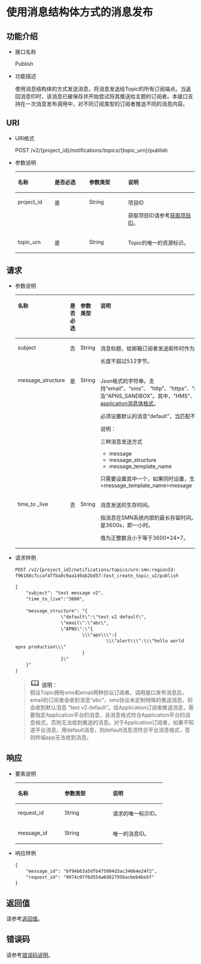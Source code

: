 # 使用消息结构体方式的消息发布<a name="ZH-CN_TOPIC_0036017305"></a>

## 功能介绍<a name="section2529770119494"></a>

-   接口名称

    Publish


-   功能描述

    使用消息结构体的方式发送消息，将消息发送给Topic的所有订阅端点。当返回消息ID时，该消息已被保存并开始尝试将其推送给主题的订阅者。本接口支持在一次消息发布调用中，对不同订阅类型的订阅者推送不同的消息内容。


## URI<a name="section5419540819494"></a>

-   URI格式

    POST /v2/\{project\_id\}/notifications/topics/\{topic\_urn\}/publish


-   参数说明

    <a name="table5857211319494"></a>
    <table><thead align="left"><tr id="row2704976919494"><th class="cellrowborder" valign="top" width="20.48%" id="mcps1.1.5.1.1"><p id="p4354764619494"><a name="p4354764619494"></a><a name="p4354764619494"></a>名称</p>
    </th>
    <th class="cellrowborder" valign="top" width="19.28%" id="mcps1.1.5.1.2"><p id="p3769841519494"><a name="p3769841519494"></a><a name="p3769841519494"></a>是否必选</p>
    </th>
    <th class="cellrowborder" valign="top" width="21.69%" id="mcps1.1.5.1.3"><p id="p3367280619494"><a name="p3367280619494"></a><a name="p3367280619494"></a>参数类型</p>
    </th>
    <th class="cellrowborder" valign="top" width="38.550000000000004%" id="mcps1.1.5.1.4"><p id="p4314272819494"><a name="p4314272819494"></a><a name="p4314272819494"></a>说明</p>
    </th>
    </tr>
    </thead>
    <tbody><tr id="row6136344319494"><td class="cellrowborder" valign="top" width="20.48%" headers="mcps1.1.5.1.1 "><p id="p438298719494"><a name="p438298719494"></a><a name="p438298719494"></a>project_id</p>
    </td>
    <td class="cellrowborder" valign="top" width="19.28%" headers="mcps1.1.5.1.2 "><p id="p1947768019494"><a name="p1947768019494"></a><a name="p1947768019494"></a>是</p>
    </td>
    <td class="cellrowborder" valign="top" width="21.69%" headers="mcps1.1.5.1.3 "><p id="p3418823319494"><a name="p3418823319494"></a><a name="p3418823319494"></a>String</p>
    </td>
    <td class="cellrowborder" valign="top" width="38.550000000000004%" headers="mcps1.1.5.1.4 "><p id="p26342752155347"><a name="p26342752155347"></a><a name="p26342752155347"></a>项目ID</p>
    <p id="p1778348719494"><a name="p1778348719494"></a><a name="p1778348719494"></a>获取项目ID请参考<a href="获取项目ID.md">获取项目ID</a>。</p>
    </td>
    </tr>
    <tr id="row1215136319494"><td class="cellrowborder" valign="top" width="20.48%" headers="mcps1.1.5.1.1 "><p id="p4473635119494"><a name="p4473635119494"></a><a name="p4473635119494"></a>topic_urn</p>
    </td>
    <td class="cellrowborder" valign="top" width="19.28%" headers="mcps1.1.5.1.2 "><p id="p6687467519494"><a name="p6687467519494"></a><a name="p6687467519494"></a>是</p>
    </td>
    <td class="cellrowborder" valign="top" width="21.69%" headers="mcps1.1.5.1.3 "><p id="p4813962419494"><a name="p4813962419494"></a><a name="p4813962419494"></a>String</p>
    </td>
    <td class="cellrowborder" valign="top" width="38.550000000000004%" headers="mcps1.1.5.1.4 "><p id="p699549419494"><a name="p699549419494"></a><a name="p699549419494"></a>Topic的唯一的资源标识。</p>
    </td>
    </tr>
    </tbody>
    </table>


## 请求<a name="section6208316219494"></a>

-   参数说明

    <a name="table4393345619494"></a>
    <table><thead align="left"><tr id="row5198822719494"><th class="cellrowborder" valign="top" width="19.18808119188081%" id="mcps1.1.5.1.1"><p id="p5029685319494"><a name="p5029685319494"></a><a name="p5029685319494"></a>名称</p>
    </th>
    <th class="cellrowborder" valign="top" width="18.64813518648135%" id="mcps1.1.5.1.2"><p id="p4751327919494"><a name="p4751327919494"></a><a name="p4751327919494"></a>是否必选</p>
    </th>
    <th class="cellrowborder" valign="top" width="21.40785921407859%" id="mcps1.1.5.1.3"><p id="p2337041019494"><a name="p2337041019494"></a><a name="p2337041019494"></a>参数类型</p>
    </th>
    <th class="cellrowborder" valign="top" width="40.75592440755925%" id="mcps1.1.5.1.4"><p id="p1395507019494"><a name="p1395507019494"></a><a name="p1395507019494"></a>说明</p>
    </th>
    </tr>
    </thead>
    <tbody><tr id="row2272409419494"><td class="cellrowborder" valign="top" width="19.18808119188081%" headers="mcps1.1.5.1.1 "><p id="p2871231519494"><a name="p2871231519494"></a><a name="p2871231519494"></a>subject</p>
    </td>
    <td class="cellrowborder" valign="top" width="18.64813518648135%" headers="mcps1.1.5.1.2 "><p id="p4399616019494"><a name="p4399616019494"></a><a name="p4399616019494"></a>否</p>
    </td>
    <td class="cellrowborder" valign="top" width="21.40785921407859%" headers="mcps1.1.5.1.3 "><p id="p691922219494"><a name="p691922219494"></a><a name="p691922219494"></a>String</p>
    </td>
    <td class="cellrowborder" valign="top" width="40.75592440755925%" headers="mcps1.1.5.1.4 "><p id="p2358611619494"><a name="p2358611619494"></a><a name="p2358611619494"></a>消息标题，给邮箱订阅者发送邮件时作为邮件主题。</p>
    <p id="p950615309415"><a name="p950615309415"></a><a name="p950615309415"></a>长度不超过512字节。</p>
    </td>
    </tr>
    <tr id="row1441009919494"><td class="cellrowborder" valign="top" width="19.18808119188081%" headers="mcps1.1.5.1.1 "><p id="p2636733319494"><a name="p2636733319494"></a><a name="p2636733319494"></a>message_structure</p>
    </td>
    <td class="cellrowborder" valign="top" width="18.64813518648135%" headers="mcps1.1.5.1.2 "><p id="p5537924419494"><a name="p5537924419494"></a><a name="p5537924419494"></a>是</p>
    </td>
    <td class="cellrowborder" valign="top" width="21.40785921407859%" headers="mcps1.1.5.1.3 "><p id="p5653380819494"><a name="p5653380819494"></a><a name="p5653380819494"></a>String</p>
    </td>
    <td class="cellrowborder" valign="top" width="40.75592440755925%" headers="mcps1.1.5.1.4 "><p id="p1956614103219"><a name="p1956614103219"></a><a name="p1956614103219"></a>Json格式的字符串。支持“email”、“sms”、&nbsp;“http”、“https”、“dms”、“functiongraph”、“functionstage”、“HMS”、“APNS”以及“APNS_SANDBOX”。其中，“HMS”、“APNS”以及“APNS_SANDBOX”三种消息的格式请参见<a href="application消息体格式.md">application消息体格式</a>。</p>
    <p id="p1583573619494"><a name="p1583573619494"></a><a name="p1583573619494"></a>必须设置默认的消息“default”，当匹配不到消息协议时，按“default”中的内容发送。</p>
    <div class="note" id="note1920913487410"><a name="note1920913487410"></a><a name="note1920913487410"></a><span class="notetitle"> 说明： </span><div class="notebody"><p id="p2142739193425"><a name="p2142739193425"></a><a name="p2142739193425"></a>三种消息发送方式</p>
    <a name="ul39581890193437"></a><a name="ul39581890193437"></a><ul id="ul39581890193437"><li>message</li><li>message_structure</li><li>message_template_name</li></ul>
    <p id="p38575679193513"><a name="p38575679193513"></a><a name="p38575679193513"></a>只需要设置其中一个，如果同时设置，生效的优先级为message_structure &gt;message_template_name&gt;message</p>
    </div></div>
    </td>
    </tr>
    <tr id="row6307720141310"><td class="cellrowborder" valign="top" width="19.18808119188081%" headers="mcps1.1.5.1.1 "><p id="p23681125515"><a name="p23681125515"></a><a name="p23681125515"></a>time_to _live</p>
    </td>
    <td class="cellrowborder" valign="top" width="18.64813518648135%" headers="mcps1.1.5.1.2 "><p id="p23681626518"><a name="p23681626518"></a><a name="p23681626518"></a>否</p>
    </td>
    <td class="cellrowborder" valign="top" width="21.40785921407859%" headers="mcps1.1.5.1.3 "><p id="p18075392520"><a name="p18075392520"></a><a name="p18075392520"></a>String</p>
    </td>
    <td class="cellrowborder" valign="top" width="40.75592440755925%" headers="mcps1.1.5.1.4 "><p id="p66191571978"><a name="p66191571978"></a><a name="p66191571978"></a>消息发送的生存时间。</p>
    <p id="p73858218511"><a name="p73858218511"></a><a name="p73858218511"></a>指消息在SMN系统内部的最长存留时间。超过该存留时间，系统将不再发送该消息。单位是s，变量默认值是3600s，即一小时。</p>
    <p id="p185211212174217"><a name="p185211212174217"></a><a name="p185211212174217"></a><span>值为正整</span><span>数</span>且小于等于3600*24*7。</p>
    </td>
    </tr>
    </tbody>
    </table>

-   请求样例

    ```
    POST /v2/{project_id}/notifications/topics/urn:smn:regionId: f96188c7ccaf4ffba0c9aa149ab2bd57:test_create_topic_v2/publish
    ```

    ```
    {
        "subject": "test message v2",
        "time_to_live":"3600",
        
        "message_structure": "{
                     \"default\":\"test v2 default\", 
                     \"email\":\"abc\",
                     \"APNS\":\"{
                             \\\"aps\\\":{
                                      \\\"alert\\\":\\\"hello world apns production\\\"
                             }
                     }\"
        }" 
    }
    ```

    >![](public_sys-resources/icon-note.gif) **说明：**   
    >假设Topic拥有sms和email两种协议订阅者。调用接口发布消息后，email的订阅者会收到消息“abc”，sms协议未定制特殊的推送消息，则会收到默认消息 “test v2 default”。给Application订阅者推送消息，需要指定Application平台的消息，且消息格式符合Application平台的消息格式，否则无法收到推送的消息。对于Application订阅者，如果不知道平台消息，用default消息，则default消息须符合平台消息格式，否则终端app无法收到消息。  


## 响应<a name="section6514890019494"></a>

-   要素说明

    <a name="table2558106919494"></a>
    <table><thead align="left"><tr id="row4596945119494"><th class="cellrowborder" valign="top" width="31.756824317568245%" id="mcps1.1.4.1.1"><p id="p3253804119494"><a name="p3253804119494"></a><a name="p3253804119494"></a>名称</p>
    </th>
    <th class="cellrowborder" valign="top" width="32.736726327367265%" id="mcps1.1.4.1.2"><p id="p1833566819494"><a name="p1833566819494"></a><a name="p1833566819494"></a>参数类型</p>
    </th>
    <th class="cellrowborder" valign="top" width="35.5064493550645%" id="mcps1.1.4.1.3"><p id="p879411519494"><a name="p879411519494"></a><a name="p879411519494"></a>说明</p>
    </th>
    </tr>
    </thead>
    <tbody><tr id="row5167660719494"><td class="cellrowborder" valign="top" width="31.756824317568245%" headers="mcps1.1.4.1.1 "><p id="p2505561119494"><a name="p2505561119494"></a><a name="p2505561119494"></a>request_id</p>
    </td>
    <td class="cellrowborder" valign="top" width="32.736726327367265%" headers="mcps1.1.4.1.2 "><p id="p1623863619494"><a name="p1623863619494"></a><a name="p1623863619494"></a>String</p>
    </td>
    <td class="cellrowborder" valign="top" width="35.5064493550645%" headers="mcps1.1.4.1.3 "><p id="p4026117819494"><a name="p4026117819494"></a><a name="p4026117819494"></a>请求的唯一标示ID。</p>
    </td>
    </tr>
    <tr id="row2382565119494"><td class="cellrowborder" valign="top" width="31.756824317568245%" headers="mcps1.1.4.1.1 "><p id="p5082954219494"><a name="p5082954219494"></a><a name="p5082954219494"></a>message_id</p>
    </td>
    <td class="cellrowborder" valign="top" width="32.736726327367265%" headers="mcps1.1.4.1.2 "><p id="p2355227519494"><a name="p2355227519494"></a><a name="p2355227519494"></a>String</p>
    </td>
    <td class="cellrowborder" valign="top" width="35.5064493550645%" headers="mcps1.1.4.1.3 "><p id="p2868611219494"><a name="p2868611219494"></a><a name="p2868611219494"></a>唯一的消息ID。</p>
    </td>
    </tr>
    </tbody>
    </table>

-   响应样例

    ```
    {
        "message_id": "bf94b63a5dfb475994d3ac34664e24f2",
        "request_id": "9974c07f6d554a6d827956acbeb4be5f"
    }
    ```


## 返回值<a name="section585587219494"></a>

请参考[返回值](返回值.md)。

## 错误码<a name="section73211020122511"></a>

请参考[错误码说明](错误码说明.md)。

